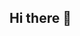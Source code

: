## Hi there 👋

<!--
**g4br1el2007/g4br1el2007** is a ✨ _special_ ✨ repository because its `README.md` (this file) appears on your GitHub profile.

Here are some ideas to get you started:

- 🔭 I’m currently working on: alura
- 🌱 I’m currently learning java: scripty
- 👯 I’m looking to collaborate on: utilizo esse espaço para minha organizaçao e compartilhamento dos meus projetos desenvolvidos
